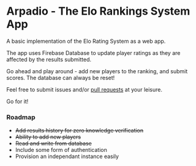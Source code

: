 # Arpadio - The Elo Rankings System App

A basic implementation of the Elo Rating System as a web app.

The app uses Firebase Database to update player ratings as they are affected by the results submitted.

Go ahead and play around - add new players to the ranking, and submit scores. The database can always be reset!

Feel free to submit issues and/or [pull requests](http://readwrite.com/2014/07/02/github-pull-request-etiquette/) at your leisure.

Go for it!  

### Roadmap

+ ~~Add results history for zero knowledge verification~~
+ ~~Ability to add new players~~
+ ~~Read and write from database~~
+ Include some form of authentication
+ Provision an independant instance easily
